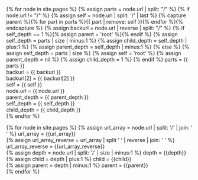 ---
---

{% for node in site.pages %}
{% assign parts = node.url | split: "/" %}
{% if node.url != "/" %}
{% assign self = node.url | split: '/' | last %}
{% capture parent %}{% for part in parts %}{{ part | remove: self }}{% endfor %}{% endcapture %}
{% assign backurl = node.url | reverse | split: "/" %}
{% if self_depth == 1 %}{% assign parent = 'root' %}{% endif %}
{% assign self_depth = parts | size | minus:1 %}
{% assign child_depth = self_depth | plus:1 %}
{% assign parent_depth = self_depth | minus:1 %}
{% else %}
{% assign self_depth = parts | size %}
{% assign self = 'root' %}
{% assign parent_depth = nil %}
{% assign child_depth = 1 %}
{% endif %}
parts = {{ parts }} <br>
backurl = {{ backurl  }} <br>
backurl[2] = {{ backurl[2] }} <br>
self = {{ self }} <br>
node.url = {{ node.url }} <br>
parent_depth = {{ parent_depth }} <br>
self_depth = {{ self_depth }} <br>
child_depth = {{ child_depth }} <br>
{% endfor %}

{% for node in site.pages %}
{% assign url_array = node.url | split: '/' | join: ' ' %} url_array = {{url_array}} <br>
{% assign url_array_reverse = url_array | split ' ' | reverse | join: ' ' %} url_array_reverse = {{url_array_reverse}} <br>
{% assign depth = node.url | split: '/' | size | minus:1 %} depth = {{depth}} <br>
{% assign child = depth | plus:1 %} child = {{child}} <br>
{% assign parent = depth | minus:1 %} parent = {{parent}} <br>
{% endfor %}
